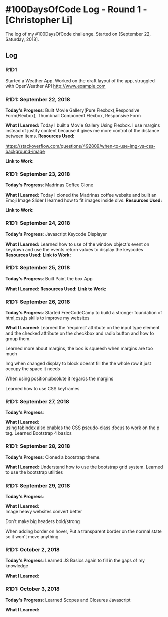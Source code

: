 # #100DaysOfCode Log - Round 1 - [Christopher Li]

The log of my #100DaysOfCode challenge. Started on [September 22, Saturday, 2018].

## Log

### R1D1 
Started a Weather App. Worked on the draft layout of the app, struggled with OpenWeather API http://www.example.com

### R1D1: September 22, 2018

**Today's Progress**: Built Movie Gallery(Pure Flexbox),Responsive Form(Flexbox), Thumbnail Component Flexbox, Responsive Form

**What I Learned:** Today I built a Movie Gallery Using Flexbox. I use margins instead of justify content because it gives me more control
of the distance between items.
**Resources Used:**

https://stackoverflow.com/questions/492809/when-to-use-img-vs-css-background-image

**Link to Work:**

### R1D1: September 23, 2018

**Today's Progress**: Madrinas Coffee Clone

**What I Learned:** Today I cloned the Madrinas coffee website and built an Emoji Image Slider
I learned how to fit images inside divs.
**Resources Used:**

**Link to Work:**


### R1D1: September 24, 2018

**Today's Progress**: Javascript Keycode Displayer

**What I Learned:** Learned how to use of the window object's event on keydown and use the events return values to display the keycodes
**Resources Used:**
**Link to Work:**

### R1D1: September 25, 2018

**Today's Progress**: Built Paint the box App

**What I Learned:** 
**Resources Used:**
**Link to Work:**


### R1D1: September 26, 2018

**Today's Progress**: Started FreeCodeCamp to build a stronger foundation of html,css,js skills to improve my websites

**What I Learned:** Learned the 'required' attribute on the input type element and the checked attribute on the checkbox and radio button
and how to group them.

Learned more about margins, the box is squeesh when margins are too much

Img when changed display to block doesnt fill the the whole row it just occupy the space it needs

When using position:absolute it regards the margins


Learned how to use CSS keyframes 

### R1D1: September 27, 2018

**Today's Progress**: 

**What I Learned:**  
using tabindex also enables the CSS pseudo-class :focus to work on the p tag.
Learned Bootstrap 4 basics

### R1D1: September 28, 2018

**Today's Progress**: Cloned a bootstrap theme.

**What I Learned:**:Understand how to use the bootstrap grid system. Learned to use the bootstrap utilities

### R1D1: September 29, 2018

**Today's Progress**: 

**What I Learned:**  
Image heavy websites convert better

Don't make big headers bold/strong

When adding border on hover, Put a transparent border on the normal state so it won't move anything


### R1D1: October 2, 2018

**Today's Progress**: Learned JS Basics again to fill in the gaps of my knowledge

**What I Learned:**  

### R1D1: October 3, 2018

**Today's Progress**: Learned Scopes and Closures Javascript

**What I Learned:**  
